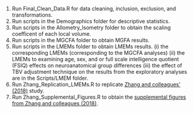 
1. Run Final_Clean_Data.R for data cleaning, inclusion, exclusion, and transformations. 
2. Run scripts in the Demographics folder for descriptive statistics. 
3. Run scripts in the Allometry_Isometry folder to obtain the scaling coefficent of each local volume.
4. Run scripts in the MGCFA folder to obtain MGFA results.
5. Run scripts in the LMEMs folder to obtain LMEMs results.
  (i) the corresponding LMEMs (corresponding to the MGCFA analyses)
  (ii) the LMEMs to examining age, sex, and or full scale intelligence quotient (FSIQ) effects on neuroanatomical group differences
  (iii) the effect of TBV adjustment technique on the results from the exploratory analyses are in the Scripts/LMEM folder. 
6. Run Zhang_Replication_LMEMs.R to replicate [Zhang and colleagues' (2018)](https://www.cambridge.org/core/journals/psychological-medicine/article/revisiting-subcortical-brain-volume-correlates-of-autism-in-the-abide-dataset-effects-of-age-and-sex/CB66FFA7347DBE59C446BA66B1BA1A66) study. 
7. Run Zhang_Supplemental_Figures.R to obtain the [supplemental figures from Zhang and colleagues (2018)](https://www.cambridge.org/core/journals/psychological-medicine/article/revisiting-subcortical-brain-volume-correlates-of-autism-in-the-abide-dataset-effects-of-age-and-sex/CB66FFA7347DBE59C446BA66B1BA1A66#fndtn-supplementary-materials). 
